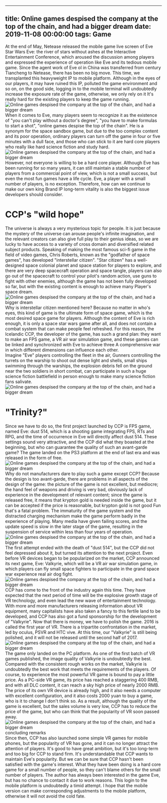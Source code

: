 
---
title: Online games despised the company at the top of the chain, and had a bigger dream
date: 2019-11-08 00:00:00
tags:  Game
---
At the end of May, Netease released the mobile game live screen of Eve Star Wars Eve: the river of stars without ashes at the Interactive Entertainment Conference, which aroused the discussion among players and expressed the experience of operation like Eve and its tedious mobile game.
Since the agent work of Eve ol in China was transferred from century Tiancheng to Netease, there has been no big move. This time, we transplanted this heavyweight IP to mobile platform. Although in the eyes of our players, it may have ruined this IP, polluted the game environment and so on, on the good side, logging in to the mobile terminal will undoubtedly increase the exposure rate of the game, otherwise, we only rely on it It's really hard for the existing players to keep the game running.
![Online games despised the company at the top of the chain, and had a bigger dream](01c363106507446ebd2670f6c5bd00a8.jpg)
When it comes to Eve, many players seem to recognize it as the existence of "you can't play without a doctor's degree", "you have to make formulas to start a shot", "online games despise the top of the chain". He is a synonym for the space sandbox game, but due to the too complex content and its poor operation, ordinary players can turn off the game in four or five minutes with a dull face, and those who can stick to it are hard core players who really like hard science fiction and study hard.
![Online games despised the company at the top of the chain, and had a bigger dream](5db6db90e65e48cc9161c7b5344d3d75.jpg)
However, not everyone is willing to be a hard core player. Although Eve has been running for so many years, it can still maintain a stable number of players from a commercial point of view, which is not a small success, but even the most fun games have a life cycle. Eve, a player with a small number of players, is no exception. Therefore, how can we continue to make our own king Brand IP long-term vitality is also the biggest issue developers should consider.
# CCP's "wild hope"
The universe is always a very mysterious topic for people. It is just because the mystery of the universe can arouse people's infinite imagination, and the relevant creators can also give full play to their genius ideas, so we are lucky to have access to a variety of cross domain and diversified related subject products.
Speaking of making the most famous sci-fi game in the field of video games, Chris Roberts, known as the "godfather of space games", has developed "interstellar citizen". "Star citizen" has a well-designed space colonial planet and space station for players to explore, and there are very deep spacecraft operation and space tangle, players can also go out of the spacecraft to control your pilot's random action, use guns to fight with other enemies, although the game has not been fully developed so far, but with the existing content is enough to achieve many Player's space dream.
![Online games despised the company at the top of the chain, and had a bigger dream](73ee5ad822dd410b81cee6ff0efe0f23.jpg)
Why is interstellar citizen mentioned here? Because no matter in who's eyes, this kind of game is the ultimate form of space game, which is the most desired space game for players. Although the content of Eve is rich enough, it is only a space star wars game after all, and does not contain a combat system that can make people feel refreshed. For this reason, the Icelandic CCP, the developer of the game, has such a grand plan:   they want to make an FPS game, a VR air war simulation game, and these games can be linked and synchronized with Eve to achieve three A comprehensive war in which different dimensions can influence each other.  
Imagine "Eve" players controlling the fleet in the air, Gunners controlling the turrets on the warship to shoot out dense light and shells, small ships swimming through the warships, the explosion debris fell on the ground near the two soldiers in short combat, can participate in such a huge science fiction battlefield in person enough to make many science fiction fans salivate.
![Online games despised the company at the top of the chain, and had a bigger dream](e9c507b56fdb49f1aaa5d7ce259ffc33.jpg)
#  "Trinity?"  
Since we have to do so, the first project launched by CCP is FPS game, named Eve: dust 514, which is a shooting game integrating FPS, RTs and RPG, and the time of occurrence in Eve will directly affect dust 514. These settings sound very attractive, and the CCP did what they boasted at the beginning, but who can guarantee the quality of such an avant-garde game? The game landed on the PS3 platform at the end of last era and was released in the form of free.
![Online games despised the company at the top of the chain, and had a bigger dream](42276a05bce14b39806cb325d3e24dab.jpg)
Why do not manufacturers dare to play such a game except CCP? Because the design is too avant-garde, there are problems in all aspects of the design of the game: the picture of the game is not excellent, but mediocre; the hand feel of weapons and driving is very bad, obviously lack of experience in the development of relevant content; since the game is released free, it means that krypton gold is needed inside the game, but it can be accepted if the price is reasonable, but krypton gold is not good Fun that's a fatal problem.
The immaturity of the game system and the distracted charging mechanism make the game perform badly in the experience of playing. Many media have given failing scores, and the update speed is slow in the later stage of the game, resulting in the suspension of service within less than four years of operation.
![Online games despised the company at the top of the chain, and had a bigger dream](7d37a97a3c574e4084c284bd52a19f2f.jpg)
The first attempt ended with the death of "dust 514", but the CCP did not feel depressed about it, but turned its attention to the next project. Even before VR devices began to be popularized on the market, CCP announced its next game, Eve: Valkyrie, which will be a VR air war simulation game, in which players can fly small space fighters to participate in the grand space war experience real air dog fight.
![Online games despised the company at the top of the chain, and had a bigger dream](c7284455c8074ad2abc46925b5e310de.jpg)
CCP has come to the front of the industry again this time. They have expected that the next period of time will be the explosive growth stage of VR technology, and even lead the new wave of entertainment technology. With more and more manufacturers releasing information about VR equipment, many capitalists have also taken a fancy to this fertile land to be developed, and CCP has also got a fund sponsorship for the development of "Valkyrie". Now that there is money, we have to polish the game. 2016 is called the first year of VR. There is a tripartite confrontation in the market, led by oculus, PSVR and HTC vive. At this time, our "Valkyrie" is still being polished, and it will not be released until the second half of 2017.
![Online games despised the company at the top of the chain, and had a bigger dream](3764631805d14b849128208deceac6e0.jpg)
The game only landed on the PC platform. As one of the first batch of VR games published, the image quality of Valkyrie is undoubtedly the best. Compared with the consistent rough works on the market, Valkyrie is undoubtedly the best work that meets the requirements of the players.
Of course, to experience the most powerful VR game is bound to pay a little price. As a PC-side VR game, its price has reached a staggering 400 RMB, and with all DLC content, it can reach a sky high price of nearly 2000 RMB. The price of its own VR device is already high, and it also needs a computer with excellent configuration, and it also costs 2000 yuan to buy a game, who is it to change I don't think so. As a result, although the quality of the game is excellent, but the sales volume is very low, CCP has to reduce the price of the game, but who can think that the popularity of VR soon passed away.
![Online games despised the company at the top of the chain, and had a bigger dream](cbedb456f9014439bfe9bd256e4f70e6.jpg)
    concluding remarks  
Since then, CCP has also launched some simple VR games for mobile phones, but the popularity of VR has gone, and it can no longer attract the attention of players. It's good to have great ambition, but it's too long-term and too big for CCP to stand firm. It's understandable that CCP wants to maintain Eve's popularity. But we can be sure that CCP hasn't been satisfied with the game's interest. What they have been doing is a hard core game for a small number of people, so they can't blame others for the small number of players.
The author has always been interested in the game Eve, but has no chance to contact it due to work reasons. This login to the mobile platform is undoubtedly a timid attempt. I hope that the mobile version can make corresponding adjustments to the mobile platform, otherwise it will not avoid the cold fate.